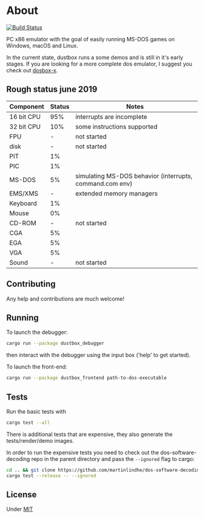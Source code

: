# About

[![Build Status](https://travis-ci.org/martinlindhe/dustbox-rs.svg?branch=master)](https://travis-ci.org/martinlindhe/dustbox-rs)

PC x86 emulator with the goal of easily running MS-DOS games on Windows, macOS and Linux.

In the current state, dustbox runs a some demos and is still in it's early stages.
If you are looking for a more complete dos emulator, I suggest you check out [dosbox-x](https://github.com/joncampbell123/dosbox-x).

## Rough status june 2019

| Component  | Status | Notes                                                    |
| ---------- | ------ | -------------------------------------------------------- |
| 16 bit CPU | 95%    | interrupts are incomplete                                |
| 32 bit CPU | 10%    | some instructions supported                              |
| FPU        | -      | not started                                              |
| disk       | -      | not started                                              |
| PIT        | 1%     |                                                          |
| PIC        | 1%     |                                                          |
| MS-DOS     | 5%     | simulating MS-DOS behavior (interrupts, command.com env) |
| EMS/XMS    | -      | extended memory managers                                 |
| Keyboard   | 1%     |                                                          |
| Mouse      | 0%     |                                                          |
| CD-ROM     | -      | not started                                              |
| CGA        | 5%     |                                                          |
| EGA        | 5%     |                                                          |
| VGA        | 5%     |                                                          |s
| Sound      | -      | not started                                              |

## Contributing

Any help and contributions are much welcome!

## Running

To launch the debugger:

```sh
cargo run --package dustbox_debugger
```

then interact with the debugger using the input box ('help' to get started).

To launch the front-end:

```sh
cargo run --package dustbox_frontend path-to-dos-executable
```

## Tests

Run the basic tests with

```sh
cargo test --all
```

There is additional tests that are expensive, they also generate the tests/render/demo images.

In order to run the expensive tests you need to check out the dos-software-decoding repo in the parent directory and pass the `--ignored` flag to cargo:

```sh
cd .. && git clone https://github.com/martinlindhe/dos-software-decoding && cd -
cargo test --release -- --ignored
```

## License

Under [MIT](LICENSE)
